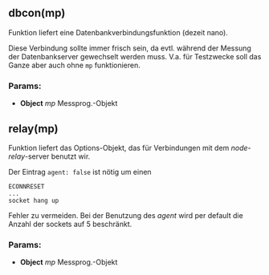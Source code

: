 

<!-- Start ./lib/net.js -->

## dbcon(mp)

Funktion liefert eine Datenbankverbindungsfunktion (dezeit nano).

Diese Verbindung  sollte immer frisch sein,
da evtl. während der Messung der Datenbankserver
gewechselt werden muss. V.a. für Testzwecke
soll das Ganze aber auch ohne ```mp```
funktionieren.

### Params: 

* **Object** *mp* Messprog.-Objekt

## relay(mp)

Funktion liefert das Options-Objekt,
das für Verbindungen mit dem  _node-relay_-server
benutzt wir.

Der Eintrag ```agent: false``` ist nötig um
einen
```
ECONNRESET
...
socket hang up
```
Fehler zu vermeiden. Bei der Benutzung
des _agent_ wird per default
die Anzahl der sockets auf 5 beschränkt.

### Params: 

* **Object** *mp* Messprog.-Objekt

<!-- End ./lib/net.js -->

